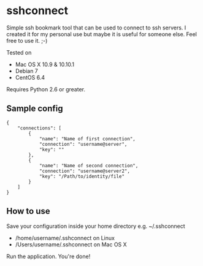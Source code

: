 sshconnect
==========

Simple ssh bookmark tool that can be used to connect to ssh servers.
I created it for my personal use but maybe it is useful for someone else. Feel free to use it. ;-)

Tested on
- Mac OS X 10.9 & 10.10.1
- Debian 7
- CentOS 6.4

Requires Python 2.6 or greater.

Sample config
----------

	{
		"connections": [
	 		{
	 			"name": "Name of first connection",
	 			"connection": "username@server",
	 			"key": ""
	 		},
	 		{
	 			"name": "Name of second connection",
	 			"connection": "username@server2",
	 			"key": "/Path/to/identity/file"
	 		}
	 	]
	}
	
How to use
----------
Save your configuration inside your home directory e.g. ~/.sshconnect

- /home/username/.sshconnect on Linux
- /Users/username/.sshconnect on Mac OS X

Run the application. You're done!

